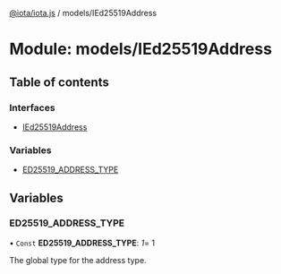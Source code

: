 [@iota/iota.js](../README.md) / models/IEd25519Address

# Module: models/IEd25519Address

## Table of contents

### Interfaces

- [IEd25519Address](../interfaces/models_ied25519address.ied25519address.md)

### Variables

- [ED25519\_ADDRESS\_TYPE](models_ied25519address.md#ed25519_address_type)

## Variables

### ED25519\_ADDRESS\_TYPE

• `Const` **ED25519\_ADDRESS\_TYPE**: *1*= 1

The global type for the address type.

